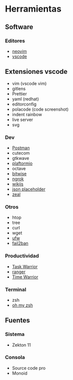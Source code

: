 # Herramientas

## Software

### Editores

* [neovim](https://neovim.io/)
* [vscode](https://code.visualstudio.com/)

## Extensiones vscode

* vim (vscode vim)
* gitlens
* Prettier
* yaml (redhat)
* editorconfig
* polacode (code screenshot)
* indent rainbow
* live server
* svg

### Dev

* [Postman](https://www.postman.com/)
* cutecom
* gtkwave
* [plaftormio](https://platformio.org/)
* octave
* [bitwise](https://github.com/mellowcandle/bitwise)
* [ngrok](https://ngrok.com/)
* [wikijs](https://timewarrior.net/)
* [json placeholder](https://jsonplaceholder.typicode.com/)
* [zeal](https://zealdocs.org/)

### Otros

* htop
* tree
* curl
* wget
* [ufw](https://wiki.archlinux.org/index.php/Uncomplicated_Firewall)
* [fail2ban](http://fail2ban.org/wiki/index.php/Main_Page)

### Productividad

* [Task Warrior](https://taskwarrior.org/)
* [ranger](https://github.com/ranger/ranger)
* [Time Warrior](https://timewarrior.net/)

### Terminal

* zsh
* [oh my zsh](https://ohmyz.sh/)

## Fuentes

### Sistema

* Zekton 11

### Consola

* Source code pro
* Monoid
